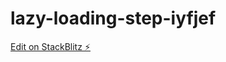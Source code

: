 # lazy-loading-step-iyfjef

[Edit on StackBlitz ⚡️](https://stackblitz.com/edit/lazy-loading-step-iyfjef)